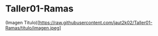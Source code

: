 # Taller01-Ramas
(Imagen Titulo)[https://raw.githubusercontent.com/jaut2k02/Taller01-Ramas/titulo/imagen.jpeg]
